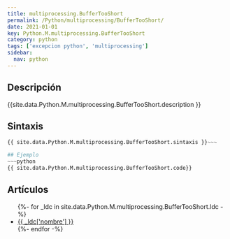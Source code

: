 ```yaml
---
title: multiprocessing.BufferTooShort
permalink: /Python/multiprocessing/BufferTooShort/
date: 2021-01-01
key: Python.M.multiprocessing.BufferTooShort
category: python
tags: ['excepcion python', 'multiprocessing']
sidebar: 
  nav: python
---
```


## Descripción
{{site.data.Python.M.multiprocessing.BufferTooShort.description }}

## Sintaxis
~~~python
{{ site.data.Python.M.multiprocessing.BufferTooShort.sintaxis }}~~~

## Ejemplo
~~~python
{{ site.data.Python.M.multiprocessing.BufferTooShort.code}}
~~~

## Artículos
<ul>
{%- for _ldc in site.data.Python.M.multiprocessing.BufferTooShort.ldc -%}
   <li>
       <a href="{{_ldc['url'] }}">{{ _ldc['nombre'] }}</a>
   </li>
{%- endfor -%}
</ul>
